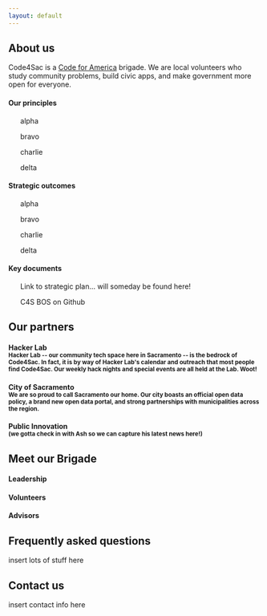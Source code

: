 ```yaml
---
layout: default
---
```


<div id="about">
	<h2>About us</h2>
	<p>
		Code4Sac is a <a href="http://www.codeforamerica.org">Code for America</a> brigade. We are local
		volunteers who study community problems, build civic apps, and make government
		more open for everyone.
	</p>
	<h4>Our principles</h4>
		<ul>alpha</ul>
		<ul>bravo</ul>
		<ul>charlie</ul>
		<ul>delta</ul>
	<h4>Strategic outcomes</h4>
		<ul>alpha</ul>
		<ul>bravo</ul>
		<ul>charlie</ul>
		<ul>delta</ul>
	<h4>Key documents</h4>
		<ul>Link to strategic plan... will someday be found here!</ul>
		<ul>C4S BOS on Github</ul>
</div>

<div id="partners">
	<h2>Our partners</h2>
		<h4>
			Hacker Lab<br>
			<small>
				Hacker Lab -- our community tech space here in Sacramento -- is the bedrock of Code4Sac. In fact, it is by way of Hacker Lab's calendar and outreach that most people find Code4Sac. Our weekly hack nights and special events are all held at the Lab. Woot!
			</small>
		</h4>
		<h4>
			City of Sacramento<br>
			<small>
				We are so proud to call Sacramento our home. Our city boasts an official open data policy, a brand new open data portal, and strong partnerships with municipalities across the region. 
			</small>
		</h4>
		<h4>
			Public Innovation<br>
			<small>
				(we gotta check in with Ash so we can capture his latest news here!)
			</small>
		</h4>
</div>

<div id="brigade">
	<h2>Meet our Brigade</h2>
		<h4>Leadership</h4>
		<h4>Volunteers</h4>
		<h4>Advisors</h4>
</div>

<div id="faq">
	<h2>Frequently asked questions</h2>
insert lots of stuff here
</div>

<div id="contact">
	<h2>Contact us</h2>
insert contact info here
</div>



